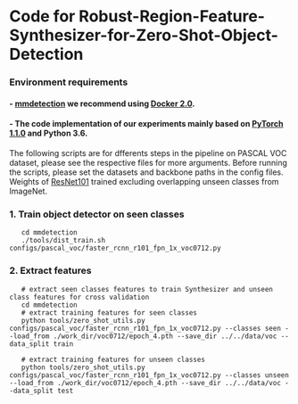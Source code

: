 # Code for Robust-Region-Feature-Synthesizer-for-Zero-Shot-Object-Detection
### Environment requirements
#### - [mmdetection](http://github.com/open-mmlab/mmdetection) we recommend using [Docker 2.0](Docker.md). 
#### - The code implementation of our experiments mainly based on [PyTorch 1.1.0](https://pytorch.org/) and Python 3.6.
The following scripts are for dfferents steps in the pipeline on PASCAL VOC dataset, please see the respective files for more arguments. Before running the scripts, please set the datasets and backbone paths in the config files. Weights of [ResNet101](https://drive.google.com/file/d/1g3UXPw-_K3na7acQGZlhjgQPjXz_FNnX/view?usp=sharing) trained excluding overlapping unseen classes from ImageNet.

### 1. Train object detector on seen classes
       cd mmdetection
       ./tools/dist_train.sh configs/pascal_voc/faster_rcnn_r101_fpn_1x_voc0712.py
 

### 2. Extract features
       # extract seen classes features to train Synthesizer and unseen class features for cross validation
       cd mmdetection
       # extract training features for seen classes
       python tools/zero_shot_utils.py configs/pascal_voc/faster_rcnn_r101_fpn_1x_voc0712.py --classes seen --load_from ./work_dir/voc0712/epoch_4.pth --save_dir ../../data/voc --data_split train
       
       # extract training features for unseen classes
       python tools/zero_shot_utils.py configs/pascal_voc/faster_rcnn_r101_fpn_1x_voc0712.py --classes unseen --load_from ./work_dir/voc0712/epoch_4.pth --save_dir ../../data/voc --data_split test
       
       
